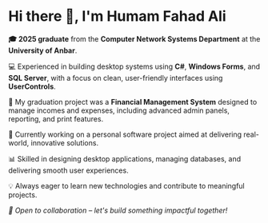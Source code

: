 <h1>Hi there 👋, I'm Humam Fahad Ali</h1>

<p><strong>🎓 2025 graduate</strong> from the <strong>Computer Network Systems Department</strong> at the <strong>University of Anbar</strong>.</p>

<p>💻 Experienced in building desktop systems using <strong>C#</strong>, <strong>Windows Forms</strong>, and <strong>SQL Server</strong>, with a focus on clean, user-friendly interfaces using <strong>UserControls</strong>.</p>

<p>📘 My graduation project was a <strong>Financial Management System</strong> designed to manage incomes and expenses, including advanced admin panels, reporting, and print features.</p>

<p>🚀 Currently working on a personal software project aimed at delivering real-world, innovative solutions.</p>

<p>📊 Skilled in designing desktop applications, managing databases, and delivering smooth user experiences.</p>

<p>💡 Always eager to learn new technologies and contribute to meaningful projects.</p>

<p><em>🔗 Open to collaboration – let's build something impactful together!</em></p>
